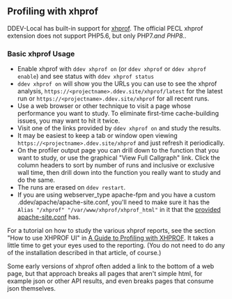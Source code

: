 ## Profiling with xhprof

DDEV-Local has built-in support for [xhprof](https://www.php.net/manual/en/book.xhprof.php). The official PECL xhprof extension does not support PHP5.6, but only PHP7.*and PHP8.*.

### Basic xhprof Usage

* Enable xhprof with `ddev xhprof on` (or `ddev xhprof` or `ddev xhprof enable`) and see status with `ddev xhprof status`
* `ddev xhprof on` will show you the URLs you can use to see the xhprof analysis, `https://<projectname>.ddev.site/xhprof/latest` for the latest run or `https://<projectname>.ddev.site/xhprof` for all recent runs.
* Use a web browser or other technique to visit a page whose performance you want to study. To eliminate first-time cache-building issues, you may want to hit it twice.
* Visit one of the links provided by `ddev xhprof on` and study the results.
* It may be easiest to keep a tab or window open viewing `https://<projectname>.ddev.site/xhprof` and just refresh it periodically.
* On the profiler output page you can drill down to the function that you want to study, or use the graphical "View Full Callgraph" link. Click the column headers to sort by number of runs and inclusive or exclusive wall time, then drill down into the function you really want to study and do the same.
* The runs are erased on `ddev restart`.
* If you are using webserver_type apache-fpm and you have a custom .ddev/apache/apache-site.conf, you'll need to make sure it has the `Alias "/xhprof" "/var/www/xhprof/xhprof_html"` in it that the [provided apache-site.conf](https://github.com/drud/ddev/blob/master/pkg/ddevapp/webserver_config_assets/apache-site-php.conf) has.

For a tutorial on how to study the various xhprof reports, see the section "How to use XHPROF UI" in [A Guide to Profiling with XHPROF](https://inviqa.com/blog/profiling-xhprof). It takes a little time to get your eyes used to the reporting. (You do not need to do any of the installation described in that article, of course.)

Some early versions of xhprof often added a link to the bottom of a web page, but that approach breaks all pages that aren't simple html, for example json or other API results, and even breaks pages that consume json themselves.
